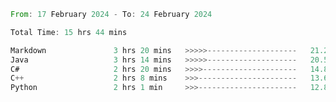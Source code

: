 <!--<div align=center><img src="https://leetcard.jacoblin.cool/CalvinWan0101"></div>-->

<!--START_SECTION:waka-->

```rust
From: 17 February 2024 - To: 24 February 2024

Total Time: 15 hrs 44 mins

Markdown               3 hrs 20 mins   >>>>>--------------------   21.21 %
Java                   3 hrs 14 mins   >>>>>--------------------   20.58 %
C#                     2 hrs 20 mins   >>>>---------------------   14.84 %
C++                    2 hrs 8 mins    >>>----------------------   13.65 %
Python                 2 hrs 1 min     >>>----------------------   12.88 %
```

<!--END_SECTION:waka-->
